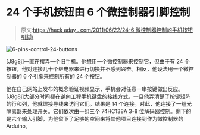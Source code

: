 # 24 个手机按钮由 6 个微控制器引脚控制

> 原文:[https://hack aday . com/2011/06/22/24-6 微控制器控制的手机按钮引脚/](https://hackaday.com/2011/06/22/24-cellphone-buttons-controlled-with-6-microcontroller-pins/)

![](../Images/ba2a9de4cddb9eef9e3e091d4d41a30d.png "6-pins-control-24-buttons")

[J8g8j]一直在摆弄一个旧手机。他想用一个微控制器来控制它，但由于有 24 个按钮，他对连接几十个继电器来进行切换并不感到兴奋。相反，他设法用一个微控制器的 6 个引脚来控制所有的 24 个按钮。

他在自己网站上发布的概念验证视频显示，手机会对任意一串按键做出反应。[J8g8j]大部分时间都在逆向工程手机键盘的接线方式。一旦他弄清楚了按键矩阵的行和列，他就焊接导线来访问它们。结果是 14 个连接。对此，他连接了一组光隔离器来处理开关。它们依次由一组三个 74HC138A 3-8 位解码器控制。剩下的是六个输入引脚，为他留下了足够的空间来将其他项目连接到作为微控制器的 Arduino。